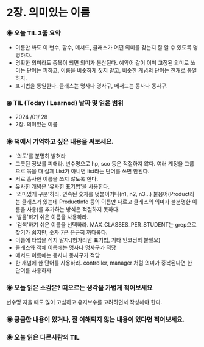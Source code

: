 # 2장. 의미있는 이름

### ◉ 오늘 TIL 3줄 요약

- 이름만 봐도 이 변수, 함수, 메서드, 클래스가 어떤 의미를 갖는지 잘 알 수 있도록 명명하자.
- 명확한 의미라도 중복이 되면 의미가 분산된다. 예약어 같이 이미 고정된 의미로 쓰이는 단어는 피하고, 이름을 비슷하게 짓지 말고, 비슷한 개념의 단어는 한개로 통일하자.
- 표기법을 통일한다. 클래스는 명사나 명사구, 메서드는 동사나 동사구.

### ◉ TIL (Today I Learned) 날짜 및 읽은 범위

- 2024 /01/ 28
- 2장. 의미있는 이름

### ◉ 책에서 기억하고 싶은 내용을 써보세요.

- '의도'를 분명히 밝혀라
- 그릇된 정보를 피해라. 변수명으로 hp, sco 등은 적절하지 않다. 여러 계정을 그룹으로 묶을 때 실제 List가 아니면 list라는 단어를 쓰면 안된다.
- 서로 흡사한 이름을 쓰지 않도록 한다.
- 유사한 개념은 '유사한 표기법'을 사용한다.
- '의미있게 구분'하라. 연속된 숫자를 덧붙이거나(n1, n2, n3...) 불용어(Product라는 클래스가 있는데 ProductInfo 등의 이름만 다르고 클래스의 의미가 불분명한 이름을 사용)를 추가하는 방식은 적절하지 못하다.
- '발음'하기 쉬운 이름을 사용하라.
- '검색'하기 쉬운 이름을 선택하라. MAX_CLASSES_PER_STUDENT는 grep으로 찾기가 쉽지만, 숫자 7은 은근히 까다롭다.
- 이름에 타입을 적지 말자.(헝가리안 표기법, 기타 인코딩의 불필요)
- 클래스와 객체 이름에는 명사나 명사구가 적당
- 메서드 이름에는 동사나 동사구가 적당
- 한 개념에 한 단어를 사용하라. controller, manager 처럼 의미가 중복된다면 한 단어를 사용하자

### ◉ 오늘 읽은 소감은? 떠오르는 생각을 가볍게 적어보세요

변수명 지을 때도 많이 고심하고 유지보수를 고려하면서 작성해야 한다.

### ◉ 궁금한 내용이 있거나, 잘 이해되지 않는 내용이 있다면 적어보세요.

### ◉ 오늘 읽은 다른사람의 TIL
